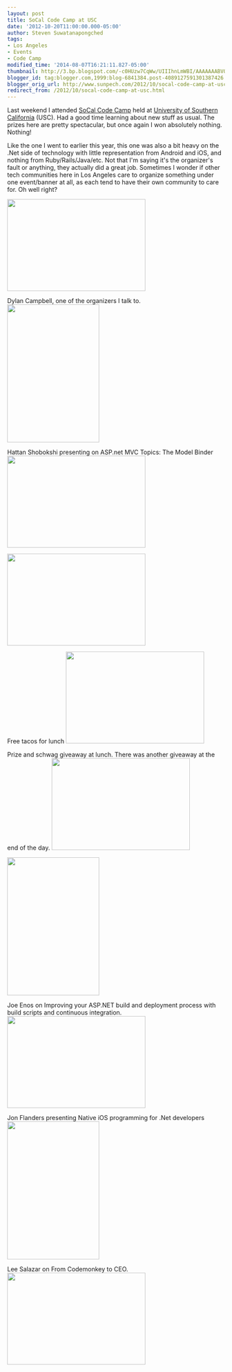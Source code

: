 ```yaml
---
layout: post
title: SoCal Code Camp at USC
date: '2012-10-20T11:00:00.000-05:00'
author: Steven Suwatanapongched
tags:
- Los Angeles
- Events
- Code Camp
modified_time: '2014-08-07T16:21:11.827-05:00'
thumbnail: http://3.bp.blogspot.com/-c0HUzw7CqWw/UIIIhnLmWBI/AAAAAAABVOc/J2Fu10yEWNc/s72-c/2012-10-14+at+09-35-38.jpg
blogger_id: tag:blogger.com,1999:blog-6841384.post-4089127591301387426
blogger_orig_url: http://www.sunpech.com/2012/10/socal-code-camp-at-usc.html
redirect_from: /2012/10/socal-code-camp-at-usc.html
---
```


Last weekend I attended <a href="http://www.socalcodecamp.com/">SoCal Code Camp</a> held at <a href="http://www.usc.edu/">University of Southern California</a> (USC). Had a good time learning about new stuff as usual. The prizes here are pretty spectacular, but once again I won absolutely nothing. Nothing!

Like the one I went to earlier this year, this one was also a bit heavy on the .Net side of technology with little representation from Android and iOS, and nothing from Ruby/Rails/Java/etc. Not that I'm saying it's the organizer's fault or anything, they actually did a great job. Sometimes I wonder if other tech communities here in Los Angeles care to organize something under one event/banner at all, as each tend to have their own community to care for. Oh well right?

<img border="0" height="213" src="http://3.bp.blogspot.com/-c0HUzw7CqWw/UIIIhnLmWBI/AAAAAAABVOc/J2Fu10yEWNc/s320/2012-10-14+at+09-35-38.jpg" width="320" />

Dylan Campbell, one of the organizers I talk to.
<img border="0" height="320" src="http://3.bp.blogspot.com/-y8JGemV56MQ/UIIIjFJCuZI/AAAAAAABVOk/-tadCujYqPc/s320/2012-10-14+at+09-43-40.jpg" width="213" />

Hattan Shobokshi presenting on ASP.net MVC Topics: The Model Binder
<img border="0" height="213" src="http://3.bp.blogspot.com/-hMbafc6Of9U/UIIIkB7-h0I/AAAAAAABVOs/EM2Vf_jXRFY/s320/2012-10-14+at+10-30-36.jpg" width="320" />

<img border="0" height="213" src="http://1.bp.blogspot.com/-rFxCQ8WFDZ8/UIIInS1INnI/AAAAAAABVPE/awijjudLlek/s320/2012-10-14+at+10-31-29.jpg" width="320" />

Free tacos for lunch
<img border="0" height="213" src="http://3.bp.blogspot.com/-ODJPCYLHnQc/UIIIoko7IXI/AAAAAAABVPM/MWATL0uyF2o/s320/2012-10-14+at+11-18-10.jpg" width="320" />

Prize and schwag giveaway at lunch. There was another giveaway at the end of the day.
<img border="0" height="213" src="http://4.bp.blogspot.com/-6WU12Kn21X8/UIIIp6nvLBI/AAAAAAABVPU/kxHw7td0nlg/s320/2012-10-14+at+11-44-01.jpg" width="320" />

<img border="0" height="320" src="http://1.bp.blogspot.com/-mBMElt0GyBM/UIIIrFZ4OYI/AAAAAAABVPc/VzJwcR6UVNI/s320/2012-10-14+at+11-44-49.jpg" width="213" />

Joe Enos on Improving your ASP.NET build and deployment process with build scripts and continuous integration.
<img border="0" height="213" src="http://2.bp.blogspot.com/-bONYS-gSyss/UIIIsEhFueI/AAAAAAABVPk/be4OXF21Czk/s320/2012-10-14+at+12-27-14.jpg" width="320" />

Jon Flanders presenting Native iOS programming for .Net developers
<img border="0" height="320" src="http://1.bp.blogspot.com/-U5W-VkKztlc/UIIItA76-TI/AAAAAAABVPs/L9owOho_mc4/s320/2012-10-14+at+13-42-47.jpg" width="213" />

Lee Salazar on From Codemonkey to CEO.
<img border="0" height="213" src="http://3.bp.blogspot.com/-GYkfN6Jibvk/UIIIvnRrF8I/AAAAAAABVQE/QtZ8guEYNpo/s320/2012-10-14+at+14-56-39.jpg" width="320" />


